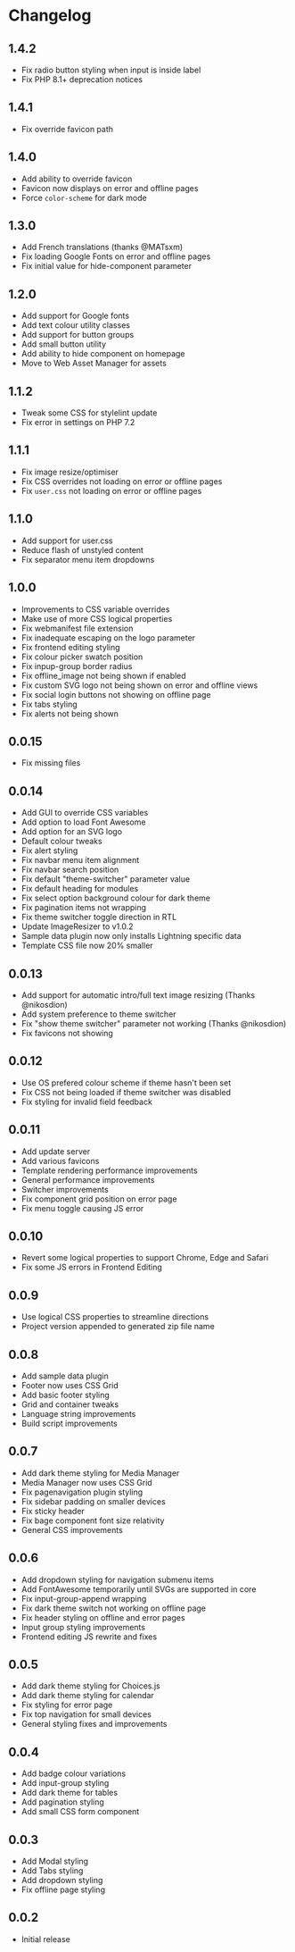 # Changelog

## 1.4.2
- Fix radio button styling when input is inside label
- Fix PHP 8.1+ deprecation notices

## 1.4.1
- Fix override favicon path

## 1.4.0
- Add ability to override favicon
- Favicon now displays on error and offline pages
- Force `color-scheme` for dark mode

## 1.3.0
- Add French translations (thanks @MATsxm)
- Fix loading Google Fonts on error and offline pages
- Fix initial value for hide-component parameter

## 1.2.0
- Add support for Google fonts
- Add text colour utility classes
- Add support for button groups
- Add small button utility
- Add ability to hide component on homepage
- Move to Web Asset Manager for assets

## 1.1.2
- Tweak some CSS for stylelint update
- Fix error in settings on PHP 7.2

## 1.1.1
- Fix image resize/optimiser
- Fix CSS overrides not loading on error or offline pages 
- Fix `user.css` not loading on error or offline pages 

## 1.1.0
- Add support for user.css
- Reduce flash of unstyled content
- Fix separator menu item dropdowns

## 1.0.0
- Improvements to CSS variable overrides
- Make use of more CSS logical properties
- Fix webmanifest file extension
- Fix inadequate escaping on the logo parameter
- Fix frontend editing styling
- Fix colour picker swatch position
- Fix inpup-group border radius
- Fix offline_image not being shown if enabled
- Fix custom SVG logo not being shown on error and offline views
- Fix social login buttons not showing on offline page
- Fix tabs styling
- Fix alerts not being shown

## 0.0.15
- Fix missing files

## 0.0.14
- Add GUI to override CSS variables
- Add option to load Font Awesome
- Add option for an SVG logo
- Default colour tweaks
- Fix alert styling
- Fix navbar menu item alignment
- Fix navbar search position
- Fix default "theme-switcher" parameter value
- Fix default heading for modules
- Fix select option background colour for dark theme
- Fix pagination items not wrapping
- Fix theme switcher toggle direction in RTL
- Update ImageResizer to v1.0.2
- Sample data plugin now only installs Lightning specific data
- Template CSS file now 20% smaller

## 0.0.13
- Add support for automatic intro/full text image resizing (Thanks @nikosdion)
- Add system preference to theme switcher
- Fix "show theme switcher" parameter not working (Thanks @nikosdion)
- Fix favicons not showing

## 0.0.12
- Use OS prefered colour scheme if theme hasn't been set
- Fix CSS not being loaded if theme switcher was disabled
- Fix styling for invalid field feedback

## 0.0.11
- Add update server
- Add various favicons
- Template rendering performance improvements
- General performance improvements
- Switcher improvements
- Fix component grid position on error page
- Fix menu toggle causing JS error

## 0.0.10
- Revert some logical properties to support Chrome, Edge and Safari
- Fix some JS errors in Frontend Editing

## 0.0.9
- Use logical CSS properties to streamline directions
- Project version appended to generated zip file name

## 0.0.8
- Add sample data plugin
- Footer now uses CSS Grid
- Add basic footer styling
- Grid and container tweaks
- Language string improvements
- Build script improvements

## 0.0.7
- Add dark theme styling for Media Manager
- Media Manager now uses CSS Grid
- Fix pagenavigation plugin styling
- Fix sidebar padding on smaller devices
- Fix sticky header
- Fix bage component font size relativity
- General CSS improvements

## 0.0.6
- Add dropdown styling for navigation submenu items
- Add FontAwesome temporarily until SVGs are supported in core
- Fix input-group-append wrapping
- Fix dark theme switch not working on offline page
- Fix header styling on offline and error pages
- Input group styling improvements
- Frontend editing JS rewrite and fixes

## 0.0.5
- Add dark theme styling for Choices.js
- Add dark theme styling for calendar
- Fix styling for error page
- Fix top navigation for small devices
- General styling fixes and improvements

## 0.0.4
- Add badge colour variations
- Add input-group styling
- Add dark theme for tables
- Add pagination styling
- Add small CSS form component

## 0.0.3
- Add Modal styling
- Add Tabs styling
- Add dropdown styling
- Fix offline page styling

## 0.0.2
- Initial release
